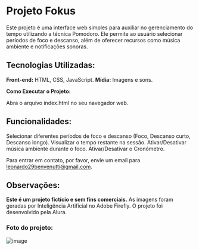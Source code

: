 # Projeto Fokus

Este projeto é uma interface web simples para auxiliar no gerenciamento do tempo utilizando a técnica Pomodoro. Ele permite ao usuário selecionar períodos de foco e descanso, além de oferecer recursos como música ambiente e notificações sonoras.

## Tecnologias Utilizadas:

**Front-end:** HTML, CSS, JavaScript.
**Mídia:** Imagens e sons.

**Como Executar o Projeto:**

Abra o arquivo index.html no seu navegador web.

## Funcionalidades:

Selecionar diferentes períodos de foco e descanso (Foco, Descanso curto, Descanso longo).
Visualizar o tempo restante na sessão.
Ativar/Desativar música ambiente durante o foco.
Ativar/Desativar o Cronômetro.

Para entrar em contato, por favor, envie um email para leonardo29benvenutti@gmail.com.

## Observações:

**Este é um projeto fictício e sem fins comerciais.**
As imagens foram geradas por Inteligência Artificial no Adobe Firefly.
O projeto foi desenvolvido pela Alura.

### Foto do projeto:

![image](https://github.com/user-attachments/assets/44a92e3f-d372-4d35-b847-b94f91227bf2)
